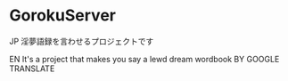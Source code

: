 # GorokuServer

JP
淫夢語録を言わせるプロジェクトです

EN
It's a project that makes you say a lewd dream wordbook
BY GOOGLE TRANSLATE
